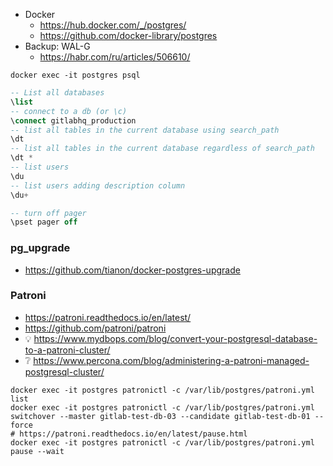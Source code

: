 * Docker
    * https://hub.docker.com/_/postgres/
    * https://github.com/docker-library/postgres
* Backup: WAL-G
    * https://habr.com/ru/articles/506610/


```shell
docker exec -it postgres psql
```

```sql
-- List all databases
\list
-- connect to a db (or \c)
\connect gitlabhq_production
-- list all tables in the current database using search_path
\dt
-- list all tables in the current database regardless of search_path
\dt *
-- list users
\du
-- list users adding description column
\du+

-- turn off pager
\pset pager off
```

### pg_upgrade
* https://github.com/tianon/docker-postgres-upgrade


### Patroni
* https://patroni.readthedocs.io/en/latest/
* https://github.com/patroni/patroni
* :bulb: https://www.mydbops.com/blog/convert-your-postgresql-database-to-a-patroni-cluster/
* :grey_question: https://www.percona.com/blog/administering-a-patroni-managed-postgresql-cluster/

```shell
docker exec -it postgres patronictl -c /var/lib/postgres/patroni.yml list
docker exec -it postgres patronictl -c /var/lib/postgres/patroni.yml switchover --master gitlab-test-db-03 --candidate gitlab-test-db-01 --force
# https://patroni.readthedocs.io/en/latest/pause.html
docker exec -it postgres patronictl -c /var/lib/postgres/patroni.yml pause --wait
```
